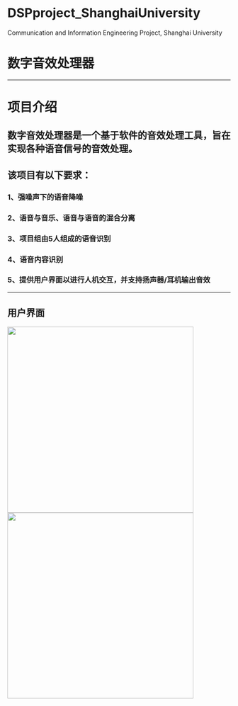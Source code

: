 # DSPproject_ShanghaiUniversity
 Communication and Information Engineering Project, Shanghai University
 # 数字音效处理器
 ***
 # 项目介绍
 ## 数字音效处理器是一个基于软件的音效处理工具，旨在实现各种语音信号的音效处理。
 ## 该项目有以下要求：
 ### 1、强噪声下的语音降噪
 ### 2、语音与音乐、语音与语音的混合分离
 ### 3、项目组由5人组成的语音识别
 ### 4、语音内容识别
 ### 5、提供用户界面以进行人机交互，并支持扬声器/耳机输出音效
 *** 
 ## 用户界面
<img src="https://github.com/AuroraEchos/DSPproject_ShanghaiUniversity/assets/105660769/9acd624f-06cb-4bb2-8693-f890604165ac" width="420px"><img src="https://github.com/AuroraEchos/DSPproject_ShanghaiUniversity/assets/105660769/4a581f01-3f8f-4f95-bcd7-865bb972277a" width="420px">


